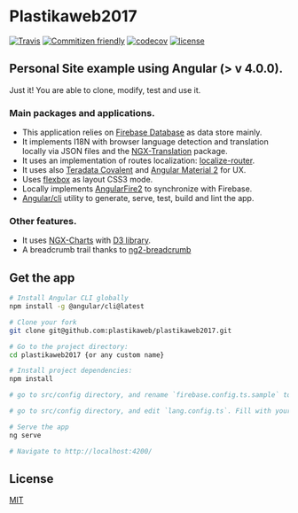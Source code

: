 # Plastikaweb2017

[![Travis](https://img.shields.io/travis/plastikaweb/plastikaweb2017.svg)](https://travis-ci.org/plastikaweb/plastikaweb2017)
[![Commitizen friendly](https://img.shields.io/badge/commitizen-friendly-brightgreen.svg)](http://commitizen.github.io/cz-cli/)
[![codecov](https://codecov.io/gh/plastikaweb/plastikaweb2017/branch/master/graph/badge.svg)](https://codecov.io/gh/plastikaweb/plastikaweb2017)
[![license](https://img.shields.io/github/license/mashape/apistatus.svg)](https://choosealicense.com/licenses/mit/)

## Personal Site example using Angular (> v 4.0.0).
Just it! You are able to clone, modify, test and use it.

### Main packages and applications.
- This application relies on [Firebase Database](https://firebase.google.com/) as data store mainly. 
- It implements I18N with browser language detection and translation locally via JSON files and the [NGX-Translation](https://github.com/ngx-translate/core) package.
- It uses an implementation of routes localization: [localize-router](https://github.com/Greentube/localize-router).
- It uses also [Teradata Covalent](https://teradata.github.io/covalent) and [Angular Material 2](https://github.com/angular/material2) for UX. 
- Uses [flexbox](https://www.w3.org/TR/css-flexbox-1) as layout CSS3 mode.
- Locally implements [AngularFire2](https://github.com/angular/angularfire2) to synchronize with Firebase.
- [Angular/cli](https://cli.angular.io/) utility to generate, serve, test, build and lint the app.

### Other features.
- It uses [NGX-Charts](https://swimlane.gitbooks.io/ngx-charts/content/) with [D3 library](https://d3js.org/).
- A breadcrumb trail thanks to [ng2-breadcrumb](https://github.com/gmostert/ng2-breadcrumb)

## Get the app
```sh
# Install Angular CLI globally
npm install -g @angular/cli@latest

# Clone your fork
git clone git@github.com:plastikaweb/plastikaweb2017.git

# Go to the project directory:
cd plastikaweb2017 {or any custom name}

# Install project dependencies:
npm install

# go to src/config directory, and rename `firebase.config.ts.sample` to `firebase.config.ts`. Fill with your firebase database data.

# go to src/config directory, and edit `lang.config.ts`. Fill with your app languages and the default app language.

# Serve the app
ng serve

# Navigate to http://localhost:4200/

```

License
----

[MIT](https://github.com/plastikaweb/plastikaweb2017/blob/master/LICENSE.md)
